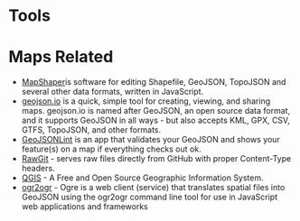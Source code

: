 # Tools



# Maps Related
- [MapShaper](http://mapshaper.org)is software for editing Shapefile, GeoJSON, TopoJSON and several other data formats, written in JavaScript.
- [geojson.io](http://geojson.io/) is a quick, simple tool for creating, viewing, and sharing maps. geojson.io is named after GeoJSON, an open source data format, and it supports GeoJSON in all ways - but also accepts KML, GPX, CSV, GTFS, TopoJSON, and other formats.
- [GeoJSONLint](http://geojsonlint.com) is an app that validates your GeoJSON and shows your feature(s) on a map if everything checks out ok.
- [RawGit](https://rawgit.com/) - serves raw files directly from GitHub with proper Content-Type headers.
- [QGIS](http://www.qgis.org/en/site/) - A Free and Open Source Geographic Information System.
- [ogr2ogr](https://ogre.adc4gis.com/) - Ogre is a web client (service) that translates spatial files into GeoJSON using the ogr2ogr command line tool for use in JavaScript web applications and frameworks

